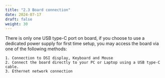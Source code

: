 ```yaml
---
title: "2.3 Board connection"
date: 2024-07-17
draft: false
weight: 30
---
```


There is only one USB type-C port on board, if you choose to use a dedicated power supply for first time setup, you may access the board via one of the following methods:

```
1. Connection to DSI display, Keyboard and Mouse
2. Connect the board directly to your PC or Laptop using a USB type-C cable.
3. Ethernet network connection
```
